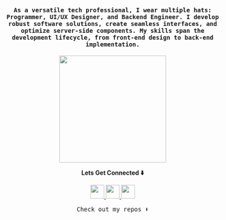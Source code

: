 <h4 align="center">
    <samp> 
        As a versatile tech professional, I wear multiple hats: Programmer, UI/UX Designer, and Backend Engineer. I develop robust software solutions, create seamless interfaces, and optimize server-side components. My skills span the development lifecycle, from front-end design to back-end implementation.
    </samp>
</h4>

<p align="center">
    <img width="250" src="https://media.giphy.com/media/jIgXf4hgbHCeKiXpvt/giphy.gif">
</p>

<p align="center">
    <b>
        Lets Get Connected ⬇️
    </b>
</p>
<p align="center">
    <a href= "https://dev.to/atonyabravin">
        <img width="32" height="32" src="https://img.icons8.com/windows/32/dev.png"/>
    </a>
    <a href= "https://twitter.com/bravin_the_Geek">
        <img width="32" height="32" src="https://img.icons8.com/fluency/144/twitterx--v1.png"/>
    </a>
    <a href= "https://www.linkedin.com/in/bravin-atonya-71048425a/">
        <img width="32" height="32" src="https://img.icons8.com/fluency-systems-filled/48/linkedin.png"/>
    </a>
</p>

<p align="center">
    <samp>
        Check out my repos ⬇️  
    </samp>
</p>
<!--
This are some ideas to be implemented:
- 🔭 I’m currently working on ...
- 🌱 I’m currently learning ...
- 👯 I’m looking to collaborate on ...
- 🤔 I’m looking for help with ...
- 💬 Ask me about ...
- 📫 How to reach me: ...
- 😄 Pronouns: ...
- ⚡ Fun fact: ...
-->